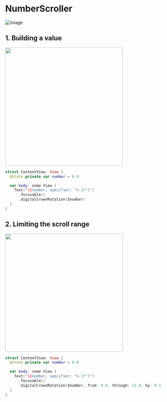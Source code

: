 # NumberScroller

![image](https://user-images.githubusercontent.com/47273077/185727237-e35a4bb4-9ad8-4773-a2b2-f5a82527325c.png)

## 1. Building a value

<img width="378" src="https://user-images.githubusercontent.com/47273077/185727266-feb451fa-2bc8-44b9-b389-c02d98357eda.gif">

```swift
struct ContentView: View {
  @State private var number = 0.0

  var body: some View {
    Text("\(number, specifier: "%.1f")")
      .focusable()
      .digitalCrownRotation($number)
  }
}
```

## 2. Limiting the scroll range

<img width="378" src="https://user-images.githubusercontent.com/47273077/185727403-594cf244-41e5-4e2c-b240-2db1d92fde14.gif">

```swift
struct ContentView: View {
  @State private var number = 0.0

  var body: some View {
    Text("\(number, specifier: "%.1f")")
      .focusable()
      .digitalCrownRotation($number, from: 0.0, through: 12.0, by: 0.1)
  }
}
```
